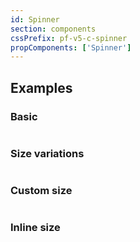 ```yaml
---
id: Spinner
section: components
cssPrefix: pf-v5-c-spinner
propComponents: ['Spinner']
---
```


## Examples
### Basic
```ts file="./SpinnerBasic.tsx"
```

### Size variations
```ts file="./SpinnerSizeVariations.tsx"
```

### Custom size
```ts file="./SpinnerCustomSize.tsx"
```

### Inline size
```ts file="./SpinnerInline.tsx" isBeta
```
